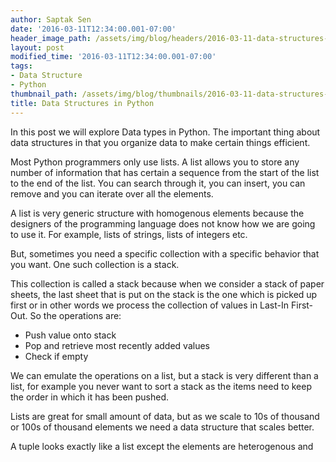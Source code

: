```yaml
---
author: Saptak Sen
date: '2016-03-11T12:34:00.001-07:00'
header_image_path: /assets/img/blog/headers/2016-03-11-data-structures-in-python.jpg
layout: post
modified_time: '2016-03-11T12:34:00.001-07:00'
tags:
- Data Structure
- Python
thumbnail_path: /assets/img/blog/thumbnails/2016-03-11-data-structures-in-python.jpg
title: Data Structures in Python
---
```


In this post we will explore Data types in Python. The important thing about data structures in that you organize data to make certain things efficient.

Most Python programmers only use lists. A list allows you to store any number of information that has certain a sequence from the start of the list to the end of the list. You can search through it, you can insert, you can remove and you can iterate over all the elements.

A list is very generic structure with homogenous elements because the designers of the programming language does not know how we are going to use it. For example, lists of strings, lists of integers etc.

But, sometimes you need a specific collection with a specific behavior that you want. One such collection is a stack.

This collection is called a stack because when we consider a stack of paper sheets, the last sheet that is put on the stack is the one which is picked up first or in other words we process the collection of values in Last-In First-Out. So the operations are:

- Push value onto stack
- Pop and retrieve most recently added values
- Check if empty

We can emulate the operations on a list, but a stack is very different than a list, for example you never want to sort a stack as the items need to keep the order in which it has been pushed.

Lists are great for small amount of data, but as we scale to 10s of thousand or 100s of thousand elements we need a data structure that scales better.

A tuple looks exactly like a list except the elements are heterogenous and